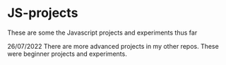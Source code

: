 # JS-projects
These are some the Javascript projects and experiments thus far

26/07/2022
There are more advanced projects in my other repos. These were beginner projects and experiments.
